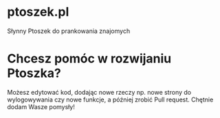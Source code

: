 # ptoszek.pl
Słynny Ptoszek do prankowania znajomych
# Chcesz pomóc w rozwijaniu Ptoszka? 
Możesz edytować kod, dodając nowe rzeczy np. nowe strony do wylogowywania czy nowe funkcje, a później zrobić Pull request. 
Chętnie dodam Wasze pomysły!
